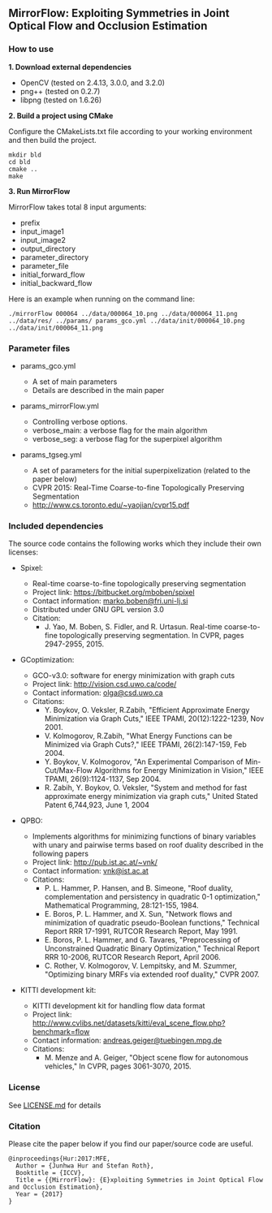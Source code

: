 
## MirrorFlow: Exploiting Symmetries in Joint Optical Flow and Occlusion Estimation


### **How to use**

**1. Download external dependencies**

* OpenCV (tested on 2.4.13, 3.0.0, and 3.2.0)
* png++ (tested on 0.2.7)
* libpng (tested on 1.6.26)


**2. Build a project using CMake**

Configure the CMakeLists.txt file according to your working environment and then build the project. 

	mkdir bld
    cd bld
    cmake ..
    make

**3. Run MirrorFlow**

MirrorFlow takes total 8 input arguments:

* prefix
* input_image1
* input_image2
* output_directory
* parameter_directory
* parameter_file
* initial_forward_flow
* initial_backward_flow

Here is an example when running on the command line:

	./mirrorFlow 000064 ../data/000064_10.png ../data/000064_11.png ../data/res/ ../params/ params_gco.yml ../data/init/000064_10.png ../data/init/000064_11.png


### Parameter files 

* params_gco.yml
	* A set of main parameters
	* Details are described in the main paper

* params_mirrorFlow.yml
	* Controlling verbose options.   
	* verbose_main: a verbose flag for the main algorithm
	* verbose_seg: a verbose flag for the superpixel algorithm

* params_tgseg.yml
    * A set of parameters for the initial superpixelization (related to the paper below)
    * CVPR 2015: Real-Time Coarse-to-fine Topologically Preserving Segmentation
    * http://www.cs.toronto.edu/~yaojian/cvpr15.pdf
	
### Included dependencies

The source code contains the following works which they include their own licenses:

* Spixel:	
	* Real-time coarse-to-fine topologically preserving segmentation
	* Project link: https://bitbucket.org/mboben/spixel
    * Contact information: marko.boben@fri.uni-lj.si
	* Distributed under GNU GPL version 3.0
	* Citation: 
		* J. Yao, M. Boben, S. Fidler, and R. Urtasun. Real-time coarse-to-fine topologically preserving segmentation. In CVPR, pages 2947-2955, 2015.

* GCoptimization:	
	* GCO-v3.0: software for energy minimization with graph cuts
	* Project link: http://vision.csd.uwo.ca/code/
	* Contact information: olga@csd.uwo.ca
	* Citations:
		* Y. Boykov, O. Veksler, R.Zabih, "Efficient Approximate Energy Minimization via Graph Cuts," IEEE TPAMI, 20(12):1222-1239, Nov 2001.
		* V. Kolmogorov, R.Zabih, "What Energy Functions can be Minimized via Graph Cuts?," IEEE TPAMI, 26(2):147-159, Feb 2004. 
		* Y. Boykov, V. Kolmogorov, "An Experimental Comparison of Min-Cut/Max-Flow Algorithms for Energy Minimization in Vision," IEEE TPAMI, 26(9):1124-1137, Sep 2004.
		* R. Zabih, Y. Boykov, O. Veksler, "System and method for fast approximate energy minimization via graph cuts," United Stated Patent 6,744,923, June 1, 2004

* QPBO:
	* Implements algorithms for minimizing functions of binary variables with unary and pairwise terms based on roof duality described in the following papers
	* Project link: http://pub.ist.ac.at/~vnk/
	* Contact information: vnk@ist.ac.at
	* Citations:
		* P. L. Hammer, P. Hansen, and B. Simeone, "Roof duality, complementation and persistency in quadratic 0-1 optimization," Mathematical Programming, 28:121-155, 1984.
		* E. Boros, P. L. Hammer, and X. Sun, "Network flows and minimization of quadratic pseudo-Boolean functions," Technical Report RRR 17-1991, RUTCOR Research Report, May 1991.
		* E. Boros, P. L. Hammer, and G. Tavares, "Preprocessing of Unconstrained Quadratic Binary Optimization," Technical Report RRR 10-2006, RUTCOR Research Report, April 2006.
		* C. Rother, V. Kolmogorov, V. Lempitsky, and M. Szummer, "Optimizing binary MRFs via extended roof duality," CVPR 2007.

* KITTI development kit:
	* KITTI development kit for handling flow data format
	* Project link: http://www.cvlibs.net/datasets/kitti/eval_scene_flow.php?benchmark=flow 
	* Contact information: andreas.geiger@tuebingen.mpg.de
	* Citations:
		* M. Menze and A. Geiger, "Object scene flow for autonomous vehicles," In CVPR, pages 3061-3070, 2015.
		
		
### License

See [LICENSE.md](LICENSE.md) for details

 
### Citation

Please cite the paper below if you find our paper/source code are useful.  

    @inproceedings{Hur:2017:MFE,  
      Author = {Junhwa Hur and Stefan Roth},  
      Booktitle = {ICCV},  
      Title = {{MirrorFlow}: {E}xploiting Symmetries in Joint Optical Flow and Occlusion Estimation},  
      Year = {2017}  
    }